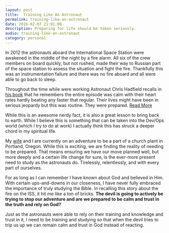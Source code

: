 ```yaml
---
layout: post
title:  Training Like An Astronaut
permalink: training-like-an-astronaut
date: 2016-02-07 21:01:00
description: Preparing for life should be taken seriously.
audio: training-like-an-astronaut
category: personal
---
```


In 2012 the astronauts aboard the International Space Station were awakened in the middle of the night by a fire alarm. All six of the crew members on board quickly, but not rushed, made their way to Russian part of the space station to assess the situation and fight the fire. Thankfully this was an instrumentation failure and there was no fire aboard and all were able to go back to sleep.

Throughout the time while were working Astronaut Chris Hadfield recalls in [his book](https://www.amazon.com/Astronauts-Guide-Life-Earth-Determination/dp/0316253030) that he remembers the entire episode was calm with their heart rates hardly beating any faster that regular. Their lives might have been in serious jeopardy but this was routine. They were prepared. [Read More](http://www.pbs.org/wgbh/nova/blogs/secretlife/blogposts/how-do-you-overcome-fear/)

While this is an awesome nerdy fact, it is also a great lesson to bring back to earth. While I believe this is something that can be taken into the Dev/Ops world (which I try to do at work) I actually think this has struck a deeper chord in my spiritual life.

My [wife](http://allisonramsing.com) and I are currently on an adventure to be a part of a church plant in Portland, Oregon. While this is exciting, we are finding the reality of needing to be prepared. That means ensuring we have our move planned well, but more deeply and a certain life change for sure, is the ever-more present need to study as the astronauts do. Tirelessly, relentlessly, and with every part of ourselves.

For as long as I can remember I have known about God and believed in Him. With certain ups-and-downs in our closeness, I have never fully embraced the importance of truly studying the Bible. In recalling this story about the fire on the ISS, it hit me like a ton of bricks. **The devil is going to actively be trying to stop our adventure and are we prepared to be calm and trust in the truth and rely on God?**

Just as the astronauts were able to rely on their training and knowledge and trust in it, I need to be training and studying so that when the devil tries to trip us up we can remain calm and trust in God instead of reacting.
